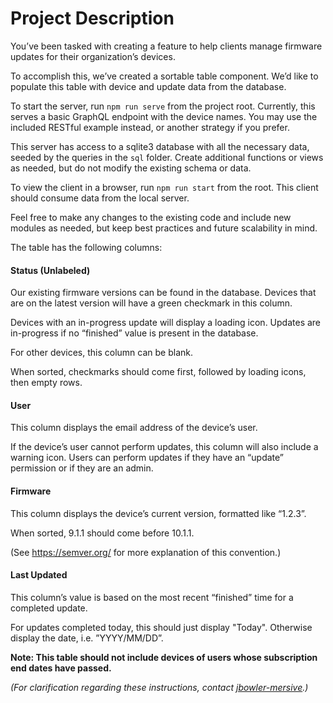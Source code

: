 # Project Description

You’ve been tasked with creating a feature to help clients manage firmware updates for their organization’s devices.

To accomplish this, we’ve created a sortable table component. We’d like to populate this table with device and update data from the database.

To start the server, run `npm run serve` from the project root. Currently, this serves a basic GraphQL endpoint with the device names. You may use the included RESTful example instead, or another strategy if you prefer.

This server has access to a sqlite3 database with all the necessary data, seeded by the queries in the `sql` folder. Create additional functions or views as needed, but do not modify the existing schema or data.

To view the client in a browser, run `npm run start` from the root. This client should consume data from the local server.

Feel free to make any changes to the existing code and include new modules as needed, but keep best practices and future scalability in mind.

The table has the following columns:

#### Status (Unlabeled)

Our existing firmware versions can be found in the database. Devices that are on the latest version will have a green checkmark in this column.

Devices with an in-progress update will display a loading icon. Updates are in-progress if no “finished” value is present in the database.

For other devices, this column can be blank.

When sorted, checkmarks should come first, followed by loading icons, then empty rows.

#### User

This column displays the email address of the device’s user.

If the device’s user cannot perform updates, this column will also include a warning icon. Users can perform updates if they have an “update” permission or if they are an admin.

#### Firmware

This column displays the device’s current version, formatted like “1.2.3”.

When sorted, 9.1.1 should come before 10.1.1.

(See https://semver.org/ for more explanation of this convention.)

#### Last Updated

This column’s value is based on the most recent “finished” time for a completed update.

For updates completed today, this should just display "Today". Otherwise display the date, i.e. ”YYYY/MM/DD”.

**Note: This table should not include devices of users whose subscription end dates have passed.**

_(For clarification regarding these instructions, contact [jbowler-mersive](https://github.com/jbowler-mersive).)_
